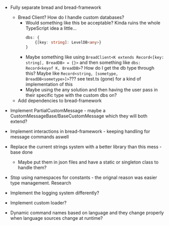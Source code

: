 - Fully separate bread and bread-framework
    - Bread Client? How do I handle custom databases?
        - Would something like this be acceptable? Kinda ruins the whole TypeScript idea a little...
            ```ts
            dbs: {
                {[key: string]: LevelDB<any>}
            }
            ```
        - Maybe something like using `BreadClient<K extends Record<[key: string], BreadDB> = {}>` and then something like `dbs: Record<keyof K, BreadDB>`? How do I get the db type through this? Maybe like `Record<string, [sometype, BreadDB<sometype>]>`??? see test.ts (gone) for a kind of implementation of this
        - Maybe using the any solution and then having the user pass in their specific type with the custom dbs on?
    - Add dependencies to bread-framework

- Implement PartialCustomMessage - maybe a CustomMessageBase/BaseCustomMessage which they will both extend?
- Implement interactions in bread-framework
        - keeping handling for message commands aswell

- Replace the current strings system with a better library than this mess - base done
    - Maybe put them in json files and have a static or singleton class to handle them?
- Stop using namespaces for constants - the orignal reason was easier type management. Research

- Implement the logging system differently?

- Implement custom loader?

- Dynamic command names based on language and they change properly when language sources change at runtime?
